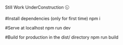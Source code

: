 Still Work UnderConstruction 🕥

#Install dependencies (only for first time)
npm i

#Serve at localhost
npm run dev

#Build for production in the dist/ directory
npm run build
